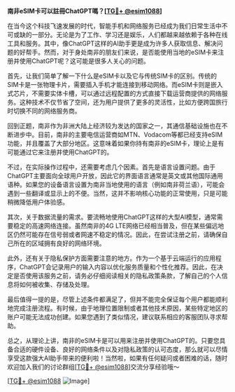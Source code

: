 **南非eSIM卡可以註冊ChatGPT嗎？[[TG💪+ @esim1088](https://t.me/s/esim1088)]**

在当今这个科技飞速发展的时代，智能手机和网络服务已经成为我们日常生活中不可或缺的一部分。无论是为了工作、学习还是娱乐，人们都越来越依赖于各种在线工具和服务。其中，像ChatGPT这样的AI助手更是成为许多人获取信息、解决问题的好帮手。然而，对于身处南非的朋友们来说，是否能使用当地的eSIM卡来注册并使用ChatGPT呢？这可能是很多人关心的问题。

首先，让我们简单了解一下什么是eSIM卡以及它与传统SIM卡的区别。传统的SIM卡是一张物理卡片，需要插入手机才能连接到移动网络。而eSIM卡则是嵌入式芯片，不需要实体卡槽，可以通过远程配置的方式直接下载运营商提供的网络服务。这种技术不仅节省了空间，还为用户提供了更多的灵活性，比如方便跨国旅行时切换不同的网络服务商。

回到正题，南非作为非洲大陆上经济较为发达的国家之一，其通信基础设施也在不断进步中。目前，南非的主要电信运营商如MTN、Vodacom等都已经支持eSIM功能，并且覆盖了大部分地区。这意味着如果你持有南非的eSIM卡，理论上是有可能通过它来注册并使用ChatGPT的。

不过，在实际操作过程中，还需要考虑几个因素。首先是语言设置问题。由于ChatGPT主要面向全球用户开放，因此它的界面语言通常是英文或其他国际通用语种。如果您的设备语言设置为南非当地使用的语言（例如南非荷兰语），可能会遇到一些翻译或显示上的不便。当然，这并不影响核心功能的正常使用，只是可能稍微降低用户体验感。

其次，关于数据流量的需求。要流畅地使用ChatGPT这样的大型AI模型，通常需要稳定的高速网络连接。虽然南非的4G LTE网络已经相当普及，但在某些偏远地区仍然可能存在信号弱或者网速不稳定的情况。因此，在尝试注册之前，请确保自己所在的区域拥有良好的网络环境。

此外，还有关于隐私保护方面需要注意的地方。作为一个基于云端运行的应用程序，ChatGPT会记录用户的输入内容以优化服务质量和个性化推荐。因此，在决定是否使用该服务之前，请务必仔细阅读相关的隐私政策条款，了解自己的个人信息将如何被收集、存储及处理。

最后值得一提的是，尽管上述条件都满足了，但并不能完全保证每个用户都能顺利地完成注册流程。有时候，由于地理位置限制或者其他技术原因，某些特定地区的账户可能无法成功创建。如果您遇到了类似情况，建议联系相应的客服团队寻求帮助。

总之，从理论上讲，南非的eSIM卡是可以用来注册并使用ChatGPT的。只要您具备合适的硬件设备、良好的网络条件以及对隐私政策的认可态度，那么就可以尽情享受这款强大AI助手带来的便利啦！当然啦，如果有任何疑问或者困难的话，随时欢迎加入我们的讨论群组[[TG💪+ @esim1088](https://t.me/s/esim1088)]交流分享经验哦～

[[TG💪+ @esim1088](https://t.me/s/esim1088) ![Image](https://i.postimg.cc/4NQfJmqS/Snipaste-2025-05-13-00-14-12.png)]
